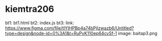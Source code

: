 # kiemtra206
bt1: bt1.html
bt2: index.js
bt3: link: https://www.figma.com/file/tlYIHPBp4a74bPjIzwazb6/Untitled?type=design&node-id=0%3A1&t=RuPvK110ep64cvSf-1
     image: baitap3.png
